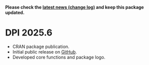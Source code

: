 **Please check the [latest news (change log)](https://psychbruce.github.io/DPI/news/index.html) and keep this package updated.**

# DPI 2025.6

-   CRAN package publication.
-   Initial public release on [GitHub](https://github.com/psychbruce/DPI).
-   Developed core functions and package logo.
